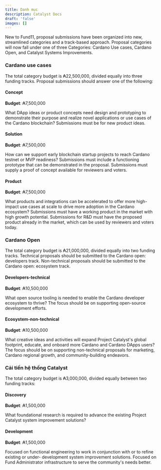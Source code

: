 ```yaml
---
title: Danh mục
description: Catalyst Docs
draft: 'false'
images: []
---
```


New to Fund11, proposal submissions have been organized into new, streamlined categories and a track-based approach. Proposal categories will now fall under one of three Categories: Cardano Use cases, Cardano Open, and Catalyst Systems Improvements.

### Cardano use cases

The total category budget is ₳22,500,000, divided equally into three funding tracks. Proposal submissions should answer one of the following:

#### Concept

**Budget**: ₳7,500,000

What DApp ideas or product concepts need design and prototyping to demonstrate their purpose and realize novel applications or use cases of the Cardano blockchain? Submissions must be for new product ideas.

#### Solution

**Budget**: ₳7,500,000

How can we support early blockchain startup projects to reach Cardano testnet or MVP readiness? Submissions must include a functioning prototype that can be demonstrated in the proposal. Submissions must supply a proof of concept available for reviewers and voters.

#### Product

**Budget**: ₳7,500,000

What products and integrations can be accelerated to offer more high-impact use cases at scale to drive more adoption in the Cardano ecosystem? Submissions must have a working product in the market with high growth potential. Submissions for R&amp;D must have the proposed product already in the market, which can be used by reviewers and voters today.

### Cardano Open

The total category budget is ₳21,000,000, divided equally into two funding tracks. Technical proposals should be submitted to the Cardano open: developers track. Non-technical proposals should be submitted to the Cardano open: ecosystem track.

#### Developers-technical

**Budget**: ₳10,500,000

What open source tooling is needed to enable the Cardano developer ecosystem to thrive? The focus should be on supporting open-source development efforts.

#### Ecosystem-non-technical

**Budget**: ₳10,500,000

What creative ideas and activities will expand Project Catalyst's global footprint, educate, and onboard more Cardano and Cardano DApps users? The focus should be on supporting non-technical proposals for marketing, Cardano regional growth, and community-building endeavors.

### Cải tiến hệ thống Catalyst

The total category budget is ₳3,000,000, divided equally between two funding tracks:

#### Discovery

**Budget**: ₳1,500,000

What foundational research is required to advance the existing Project Catalyst system improvement solutions?

#### Development

**Budget**: ₳1,500,000

Focused on functional engineering to work in conjunction with or to refine existing or under- development system improvement solutions. Focused on Fund Administrator infrastructure to serve the community's needs better.
